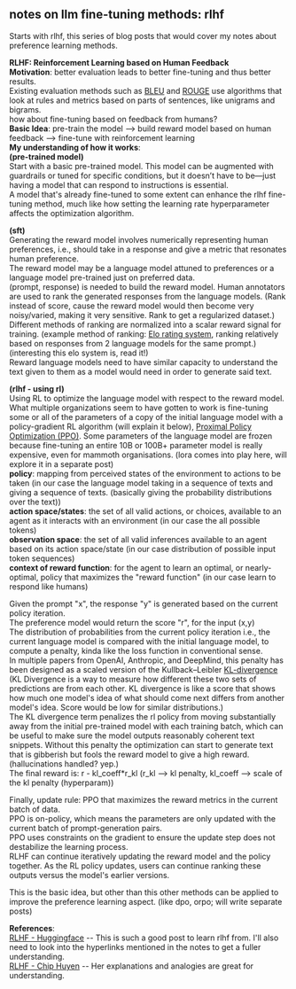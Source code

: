 ## notes on llm fine-tuning methods: rlhf

Starts with rlhf, this series of blog posts that would cover my notes about preference learning methods.

**RLHF: Reinforcement Learning based on Human Feedback**  
**Motivation**: better evaluation leads to better fine-tuning and thus better results.  
Existing evaluation methods such as [BLEU](https://en.wikipedia.org/wiki/BLEU) and [ROUGE](https://en.wikipedia.org/wiki/ROUGE_(metric)) use algorithms that look at rules and metrics based on parts of sentences, like unigrams and bigrams.  
how about fine-tuning based on feedback from humans?  
**Basic Idea**: pre-train the model --> build reward model based on human feedback --> fine-tune with reinforcement learning  
**My understanding of how it works**:  
**(pre-trained model)**  
Start with a basic pre-trained model. This model can be augmented with guardrails or tuned for specific conditions, but it doesn’t have to be—just having a model that can respond to instructions is essential.  
A model that's already fine-tuned to some extent can enhance the rlhf fine-tuning method, much like how setting the learning rate hyperparameter affects the optimization algorithm.

**(sft)**  
Generating the reward model involves numerically representing human preferences, i.e., should take in a response and give a metric that resonates human preference.  
The reward model may be a language model attuned to preferences or a language model pre-trained just on preferred data.  
(prompt, response) is needed to build the reward model. Human annotators are used to rank the generated responses from the language models. (Rank instead of score, cause the reward model would then become very noisy/varied, making it very sensitive. Rank to get a regularized dataset.)  
Different methods of ranking are normalized into a scalar reward signal for training. (example method of ranking: [Elo rating system](https://en.wikipedia.org/wiki/Elo_rating_system), ranking relatively based on responses from 2 language models for the same prompt.) (interesting this elo system is, read it!)  
Reward language models need to have similar capacity to understand the text given to them as a model would need in order to generate said text.

**(rlhf - using rl)**  
Using RL to optimize the language model with respect to the reward model.  
What multiple organizations seem to have gotten to work is fine-tuning some or all of the parameters of a copy of the initial language model with a policy-gradient RL algorithm (will explain it below), [Proximal Policy Optimization (PPO)](https://huggingface.co/blog/deep-rl-ppo). 
Some parameters of the language model are frozen because fine-tuning an entire 10B or 100B+ parameter model is really expensive, even for mammoth organisations. (lora comes into play here, will explore it in a separate post)  
**policy**: mapping from perceived states of the environment to actions to be taken (in our case the language model taking in a sequence of texts and giving a sequence of texts. (basically giving the probability distributions over the text))  
**action space/states**: the set of all valid actions, or choices, available to an agent as it interacts with an environment (in our case the all possible tokens)  
**observation space**: the set of all valid inferences available to an agent based on its action space/state (in our case distribution of possible input token sequences)  
**context of reward function**: for the agent to learn an optimal, or nearly-optimal, policy that maximizes the "reward function" (in our case learn to respond like humans)  

Given the prompt "x", the response "y" is generated based on the current policy iteration.  
The preference model would return the score "r", for the input (x,y)  
The distribution of probabilities from the current policy iteration i.e., the current language model is compared with the initial language model, to compute a penalty, kinda like the loss function in conventional sense.  
In multiple papers from OpenAI, Anthropic, and DeepMind, this penalty has been designed as a scaled version of the Kullback–Leibler [KL-divergence](https://en.wikipedia.org/wiki/Kullback%E2%80%93Leibler_divergence) (KL Divergence is a way to measure how different these two sets of predictions are from each other. KL divergence is like a score that shows how much one model's idea of what should come next differs from another model's idea. Score would be low for similar distributions.)    
The KL divergence term penalizes the rl policy from moving substantially away from the initial pre-trained model with each training batch, which can be useful to make sure the model outputs reasonably coherent text snippets. Without this penalty the optimization can start to generate text that is gibberish but fools the reward model to give a high reward. (hallucinations handled? yep.)  
The final reward is: r - kl_coeff*r_kl (r_kl --> kl penalty, kl_coeff --> scale of the kl penalty (hyperparam))  

Finally, update rule: PPO that maximizes the reward metrics in the current batch of data.  
PPO is on-policy, which means the parameters are only updated with the current batch of prompt-generation pairs.  
PPO uses constraints on the gradient to ensure the update step does not destabilize the learning process.  
RLHF can continue iteratively updating the reward model and the policy together. As the RL policy updates, users can continue ranking these outputs versus the model's earlier versions.

This is the basic idea, but other than this other methods can be applied to improve the preference learning aspect. (like dpo, orpo; will write separate posts)

**References**:  
[RLHF - Huggingface](https://huggingface.co/blog/rlhf) -- This is such a good post to learn rlhf from. I'll also need to look into the hyperlinks mentioned in the notes to get a fuller understanding.  
[RLHF - Chip Huyen](https://huyenchip.com/2023/05/02/rlhf.html) -- Her explanations and analogies are great for understanding. 
